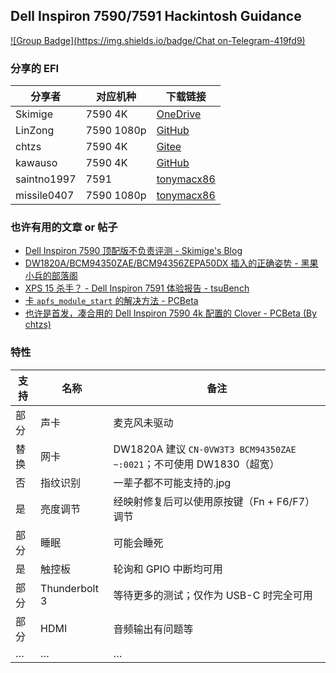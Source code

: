 ## Dell Inspiron 7590/7591 Hackintosh Guidance

 [![Group Badge](https://img.shields.io/badge/Chat on-Telegram-419fd9)](https://t.me/hackintosh759x)

### 分享的 EFI

| 分享者      | 对应机种   | 下载链接                                                     |
| ----------- | ---------- | ------------------------------------------------------------ |
| Skimige     | 7590 4K    | [OneDrive](https://caomsacid0-my.sharepoint.com/:u:/g/personal/skimige_caoms_ac_id/EePW1NdVOPpOpwrPUUMvwhIBDjzTnVIh7RNxnEGvvUbUeQ?e=qJGOA5) |
| LinZong     | 7590 1080p | [GitHub](https://github.com/LinZong/dell-inspiron-7590-hackintosh) |
| chtzs       | 7590 4K    | [Gitee](https://gitee.com/chtzs/Dell-Inspiron-7590-4k-Hackintosh) |
| kawauso     | 7590 4K    | [GitHub](https://github.com/sotyou/Dell-Inspiron-7590-Mojave) |
| saintno1997 | 7591       | [tonymacx86](https://www.tonymacx86.com/threads/dell-inspiron-7590-hdmi-output-no-signal.284317/post-2013569) |
| missile0407 | 7590 1080p | [tonymacx86](https://www.tonymacx86.com/threads/nearly-success-catalina-on-dell-inspiron-7590.285606/) |

### 也许有用的文章 or 帖子

- [Dell Inspiron 7590 顶配版不负责评测 - Skimige's Blog](https://ikevin.in/post/2019/08/06/005-dell-inspiron-7590-4k-review.html)
- [DW1820A/BCM94350ZAE/BCM94356ZEPA50DX 插入的正确姿势 - 黑果小兵的部落阁]( https://blog.daliansky.net/DW1820A_BCM94350ZAE-driver-inserts-the-correct-posture.html)
- [XPS 15 杀手？ - Dell Inspiron 7591 体验报告 - tsuBench](https://telegra.ph/Dell-Inspiron-7591-07-08)
- [卡 `apfs_module_start` 的解决方法 - PCBeta](http://bbs.pcbeta.com/viewthread-1809664-1-1.html)
- [也许是首发，凑合用的 Dell Inspiron 7590 4k 配置的 Clover - PCBeta (By chtzs)](http://bbs.pcbeta.com/viewthread-1824495-1-1.html)

### 特性

| 支持 | 名称          | 备注                                                         |
| ---- | ------------- | ------------------------------------------------------------ |
| 部分 | 声卡          | 麦克风未驱动                                                 |
| 替换 | 网卡          | DW1820A 建议 `CN-0VW3T3 BCM94350ZAE ~:0021`；不可使用 DW1830（超宽） |
| 否   | 指纹识别      | 一辈子都不可能支持的.jpg                                     |
| 是   | 亮度调节      | 经映射修复后可以使用原按键（Fn + F6/F7）调节                 |
| 部分 | 睡眠          | 可能会睡死                                                   |
| 是   | 触控板        | 轮询和 GPIO 中断均可用                                       |
| 部分 | Thunderbolt 3 | 等待更多的测试；仅作为 USB-C 时完全可用                      |
| 部分 | HDMI          | 音频输出有问题等                                             |
| …    | …             | …                                                            |